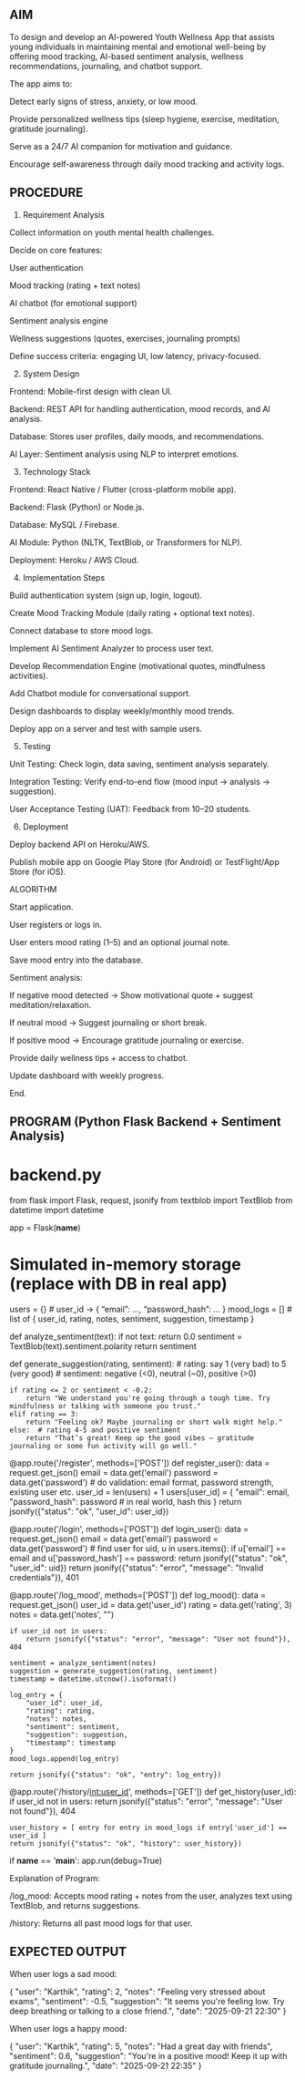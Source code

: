 ## AIM

To design and develop an AI-powered Youth Wellness App that assists young individuals in maintaining mental and emotional well-being by offering mood tracking, AI-based sentiment analysis, wellness recommendations, journaling, and chatbot support.

The app aims to:

Detect early signs of stress, anxiety, or low mood.

Provide personalized wellness tips (sleep hygiene, exercise, meditation, gratitude journaling).

Serve as a 24/7 AI companion for motivation and guidance.

Encourage self-awareness through daily mood tracking and activity logs.

## PROCEDURE
1. Requirement Analysis

Collect information on youth mental health challenges.

Decide on core features:

User authentication

Mood tracking (rating + text notes)

AI chatbot (for emotional support)

Sentiment analysis engine

Wellness suggestions (quotes, exercises, journaling prompts)

Define success criteria: engaging UI, low latency, privacy-focused.

2. System Design

Frontend: Mobile-first design with clean UI.

Backend: REST API for handling authentication, mood records, and AI analysis.

Database: Stores user profiles, daily moods, and recommendations.

AI Layer: Sentiment analysis using NLP to interpret emotions.

3. Technology Stack

Frontend: React Native / Flutter (cross-platform mobile app).

Backend: Flask (Python) or Node.js.

Database: MySQL / Firebase.

AI Module: Python (NLTK, TextBlob, or Transformers for NLP).

Deployment: Heroku / AWS Cloud.

4. Implementation Steps

Build authentication system (sign up, login, logout).

Create Mood Tracking Module (daily rating + optional text notes).

Connect database to store mood logs.

Implement AI Sentiment Analyzer to process user text.

Develop Recommendation Engine (motivational quotes, mindfulness activities).

Add Chatbot module for conversational support.

Design dashboards to display weekly/monthly mood trends.

Deploy app on a server and test with sample users.

5. Testing

Unit Testing: Check login, data saving, sentiment analysis separately.

Integration Testing: Verify end-to-end flow (mood input → analysis → suggestion).

User Acceptance Testing (UAT): Feedback from 10–20 students.

6. Deployment

Deploy backend API on Heroku/AWS.

Publish mobile app on Google Play Store (for Android) or TestFlight/App Store (for iOS).

ALGORITHM

Start application.

User registers or logs in.

User enters mood rating (1–5) and an optional journal note.

Save mood entry into the database.

Sentiment analysis:

If negative mood detected → Show motivational quote + suggest meditation/relaxation.

If neutral mood → Suggest journaling or short break.

If positive mood → Encourage gratitude journaling or exercise.

Provide daily wellness tips + access to chatbot.

Update dashboard with weekly progress.

End.

 ## PROGRAM (Python Flask Backend + Sentiment Analysis)
# backend.py

from flask import Flask, request, jsonify
from textblob import TextBlob
from datetime import datetime

app = Flask(__name__)

# Simulated in-memory storage (replace with DB in real app)
users = {}           # user_id -> { “email”: ..., “password_hash”: ... }
mood_logs = []       # list of { user_id, rating, notes, sentiment, suggestion, timestamp }

def analyze_sentiment(text):
    if not text:
        return 0.0
    sentiment = TextBlob(text).sentiment.polarity
    return sentiment

def generate_suggestion(rating, sentiment):
    # rating: say 1 (very bad) to 5 (very good)
    # sentiment: negative (<0), neutral (~0), positive (>0)

    if rating <= 2 or sentiment < -0.2:
        return "We understand you're going through a tough time. Try mindfulness or talking with someone you trust."
    elif rating == 3:
        return "Feeling ok? Maybe journaling or short walk might help."
    else:  # rating 4-5 and positive sentiment
        return "That’s great! Keep up the good vibes — gratitude journaling or some fun activity will go well."

@app.route('/register', methods=['POST'])
def register_user():
    data = request.get_json()
    email = data.get('email')
    password = data.get('password')
    # do validation: email format, password strength, existing user etc.
    user_id = len(users) + 1
    users[user_id] = {
        "email": email,
        "password_hash": password  # in real world, hash this
    }
    return jsonify({"status": "ok", "user_id": user_id})

@app.route('/login', methods=['POST'])
def login_user():
    data = request.get_json()
    email = data.get('email')
    password = data.get('password')
    # find user
    for uid, u in users.items():
        if u['email'] == email and u['password_hash'] == password:
            return jsonify({"status": "ok", "user_id": uid})
    return jsonify({"status": "error", "message": "Invalid credentials"}), 401

@app.route('/log_mood', methods=['POST'])
def log_mood():
    data = request.get_json()
    user_id = data.get('user_id')
    rating = data.get('rating', 3)
    notes = data.get('notes', "")

    if user_id not in users:
        return jsonify({"status": "error", "message": "User not found"}), 404

    sentiment = analyze_sentiment(notes)
    suggestion = generate_suggestion(rating, sentiment)
    timestamp = datetime.utcnow().isoformat()

    log_entry = {
        "user_id": user_id,
        "rating": rating,
        "notes": notes,
        "sentiment": sentiment,
        "suggestion": suggestion,
        "timestamp": timestamp
    }
    mood_logs.append(log_entry)

    return jsonify({"status": "ok", "entry": log_entry})

@app.route('/history/<int:user_id>', methods=['GET'])
def get_history(user_id):
    if user_id not in users:
        return jsonify({"status": "error", "message": "User not found"}), 404

    user_history = [ entry for entry in mood_logs if entry['user_id'] == user_id ]
    return jsonify({"status": "ok", "history": user_history})

if __name__ == '__main__':
    app.run(debug=True)



Explanation of Program:

/log_mood: Accepts mood rating + notes from the user, analyzes text using TextBlob, and returns suggestions.

/history: Returns all past mood logs for that user.

## EXPECTED OUTPUT

When user logs a sad mood:

{
  "user": "Karthik",
  "rating": 2,
  "notes": "Feeling very stressed about exams",
  "sentiment": -0.5,
  "suggestion": "It seems you're feeling low. Try deep breathing or talking to a close friend.",
  "date": "2025-09-21 22:30"
}


When user logs a happy mood:

{
  "user": "Karthik",
  "rating": 5,
  "notes": "Had a great day with friends",
  "sentiment": 0.6,
  "suggestion": "You're in a positive mood! Keep it up with gratitude journaling.",
  "date": "2025-09-21 22:35"
}  
